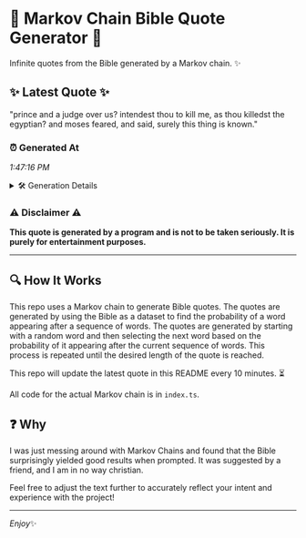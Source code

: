 # 📖 Markov Chain Bible Quote Generator 📖

Infinite quotes from the Bible generated by a Markov chain. ✨

## ✨ Latest Quote ✨
"prince and a judge over us? intendest thou to kill me, as thou killedst the egyptian? and moses feared, and said, surely this thing is known."

### ⏰ Generated At
*1:47:16 PM*

<details>
    <summary>🛠️ Generation Details</summary>
    <p>
        <strong>🌱 Seed:</strong> prince<br>
        <strong>🔄 Iterations:</strong> 25<br>
        <strong>📜 Context History:</strong><br>[ prince ]: and<br>[ prince, and ]: a<br>[ prince, and, a ]: judge<br>[ prince, and, a, judge ]: over<br>[ prince, and, a, judge, over ]: us?<br>[ prince, and, a, judge, over, us? ]: intendest<br>[ and, a, judge, over, us?, intendest ]: thou<br>[ a, judge, over, us?, intendest, thou ]: to<br>[ judge, over, us?, intendest, thou, to ]: kill<br>[ over, us?, intendest, thou, to, kill ]: me,<br>[ us?, intendest, thou, to, kill, me, ]: as<br>[ intendest, thou, to, kill, me,, as ]: thou<br>[ thou, to, kill, me,, as, thou ]: killedst<br>[ to, kill, me,, as, thou, killedst ]: the<br>[ kill, me,, as, thou, killedst, the ]: egyptian?<br>[ me,, as, thou, killedst, the, egyptian? ]: and<br>[ as, thou, killedst, the, egyptian?, and ]: moses<br>[ thou, killedst, the, egyptian?, and, moses ]: feared,<br>[ killedst, the, egyptian?, and, moses, feared, ]: and<br>[ the, egyptian?, and, moses, feared,, and ]: said,<br>[ egyptian?, and, moses, feared,, and, said, ]: surely<br>[ and, moses, feared,, and, said,, surely ]: this<br>[ moses, feared,, and, said,, surely, this ]: thing<br>[ feared,, and, said,, surely, this, thing ]: is<br>[ and, said,, surely, this, thing, is ]: known.<br>
    </p>
</details>

### ⚠️ Disclaimer ⚠️
**This quote is generated by a program and is not to be taken seriously. It is purely for entertainment purposes.**

---

## 🔍 How It Works

This repo uses a Markov chain to generate Bible quotes. The quotes are generated by using the Bible as a dataset to find the probability of a word appearing after a sequence of words. The quotes are generated by starting with a random word and then selecting the next word based on the probability of it appearing after the current sequence of words. This process is repeated until the desired length of the quote is reached.

This repo will update the latest quote in this README every 10 minutes. ⏳

All code for the actual Markov chain is in `index.ts`.

## ❓ Why

I was just messing around with Markov Chains and found that the Bible surprisingly yielded good results when prompted. 
It was suggested by a friend, and I am in no way christian.

Feel free to adjust the text further to accurately reflect your intent and experience with the project!

---

*Enjoy*✨
